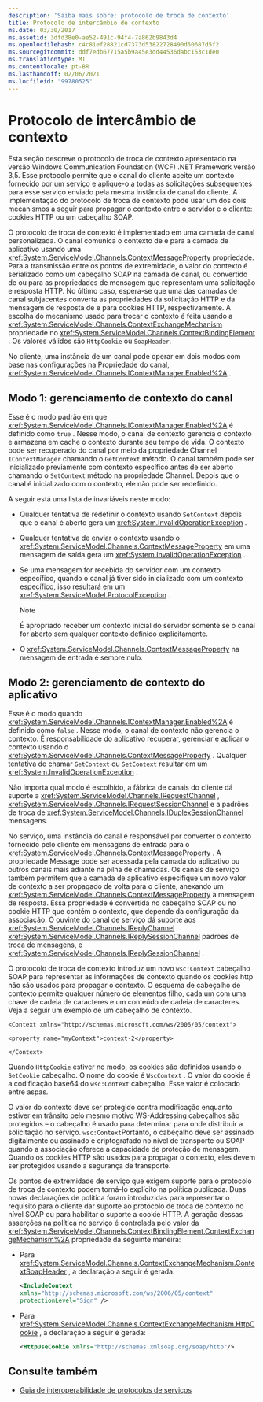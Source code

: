 ```yaml
---
description: 'Saiba mais sobre: protocolo de troca de contexto'
title: Protocolo de intercâmbio de contexto
ms.date: 03/30/2017
ms.assetid: 3dfd38e0-ae52-491c-94f4-7a862b9843d4
ms.openlocfilehash: c4c81ef28821cd7373d53822728490d50687d5f2
ms.sourcegitcommit: ddf7edb67715a5b9a45e3dd44536dabc153c1de0
ms.translationtype: MT
ms.contentlocale: pt-BR
ms.lasthandoff: 02/06/2021
ms.locfileid: "99780525"
---
```

# <a name="context-exchange-protocol"></a>Protocolo de intercâmbio de contexto

Esta seção descreve o protocolo de troca de contexto apresentado na versão Windows Communication Foundation (WCF) .NET Framework versão 3,5. Esse protocolo permite que o canal do cliente aceite um contexto fornecido por um serviço e aplique-o a todas as solicitações subsequentes para esse serviço enviado pela mesma instância de canal do cliente. A implementação do protocolo de troca de contexto pode usar um dos dois mecanismos a seguir para propagar o contexto entre o servidor e o cliente: cookies HTTP ou um cabeçalho SOAP.  
  
 O protocolo de troca de contexto é implementado em uma camada de canal personalizada. O canal comunica o contexto de e para a camada de aplicativo usando uma <xref:System.ServiceModel.Channels.ContextMessageProperty> propriedade. Para a transmissão entre os pontos de extremidade, o valor do contexto é serializado como um cabeçalho SOAP na camada de canal, ou convertido de ou para as propriedades de mensagem que representam uma solicitação e resposta HTTP. No último caso, espera-se que uma das camadas de canal subjacentes converta as propriedades da solicitação HTTP e da mensagem de resposta de e para cookies HTTP, respectivamente. A escolha do mecanismo usado para trocar o contexto é feita usando a <xref:System.ServiceModel.Channels.ContextExchangeMechanism> propriedade no <xref:System.ServiceModel.Channels.ContextBindingElement> . Os valores válidos são `HttpCookie` ou `SoapHeader`.  
  
 No cliente, uma instância de um canal pode operar em dois modos com base nas configurações na Propriedade do canal, <xref:System.ServiceModel.Channels.IContextManager.Enabled%2A> .  
  
## <a name="mode-1-channel-context-management"></a>Modo 1: gerenciamento de contexto do canal  

 Esse é o modo padrão em que <xref:System.ServiceModel.Channels.IContextManager.Enabled%2A> é definido como `true` . Nesse modo, o canal de contexto gerencia o contexto e armazena em cache o contexto durante seu tempo de vida. O contexto pode ser recuperado do canal por meio da propriedade Channel `IContextManager` chamando o `GetContext` método. O canal também pode ser inicializado previamente com contexto específico antes de ser aberto chamando o `SetContext` método na propriedade Channel. Depois que o canal é inicializado com o contexto, ele não pode ser redefinido.  
  
 A seguir está uma lista de invariáveis neste modo:  
  
- Qualquer tentativa de redefinir o contexto usando `SetContext` depois que o canal é aberto gera um <xref:System.InvalidOperationException> .  
  
- Qualquer tentativa de enviar o contexto usando o <xref:System.ServiceModel.Channels.ContextMessageProperty> em uma mensagem de saída gera um <xref:System.InvalidOperationException> .  
  
- Se uma mensagem for recebida do servidor com um contexto específico, quando o canal já tiver sido inicializado com um contexto específico, isso resultará em um <xref:System.ServiceModel.ProtocolException> .  
  
    > [!NOTE]
    > É apropriado receber um contexto inicial do servidor somente se o canal for aberto sem qualquer contexto definido explicitamente.  
  
- O <xref:System.ServiceModel.Channels.ContextMessageProperty> na mensagem de entrada é sempre nulo.  
  
## <a name="mode-2-application-context-management"></a>Modo 2: gerenciamento de contexto do aplicativo  

 Esse é o modo quando <xref:System.ServiceModel.Channels.IContextManager.Enabled%2A> é definido como `false` . Nesse modo, o canal de contexto não gerencia o contexto. É responsabilidade do aplicativo recuperar, gerenciar e aplicar o contexto usando o <xref:System.ServiceModel.Channels.ContextMessageProperty> . Qualquer tentativa de chamar `GetContext` ou `SetContext` resultar em um <xref:System.InvalidOperationException> .  
  
 Não importa qual modo é escolhido, a fábrica de canais do cliente dá suporte a <xref:System.ServiceModel.Channels.IRequestChannel> , <xref:System.ServiceModel.Channels.IRequestSessionChannel> e a padrões de troca de <xref:System.ServiceModel.Channels.IDuplexSessionChannel> mensagens.  
  
 No serviço, uma instância do canal é responsável por converter o contexto fornecido pelo cliente em mensagens de entrada para o <xref:System.ServiceModel.Channels.ContextMessageProperty> . A propriedade Message pode ser acessada pela camada do aplicativo ou outros canais mais adiante na pilha de chamadas. Os canais de serviço também permitem que a camada de aplicativo especifique um novo valor de contexto a ser propagado de volta para o cliente, anexando um <xref:System.ServiceModel.Channels.ContextMessageProperty> à mensagem de resposta. Essa propriedade é convertida no cabeçalho SOAP ou no cookie HTTP que contém o contexto, que depende da configuração da associação. O ouvinte do canal de serviço dá suporte aos <xref:System.ServiceModel.Channels.IReplyChannel> <xref:System.ServiceModel.Channels.IReplySessionChannel> padrões de troca de mensagens, e <xref:System.ServiceModel.Channels.IReplySessionChannel> .  
  
 O protocolo de troca de contexto introduz um novo `wsc:Context` cabeçalho SOAP para representar as informações de contexto quando os cookies http não são usados para propagar o contexto. O esquema de cabeçalho de contexto permite qualquer número de elementos filho, cada um com uma chave de cadeia de caracteres e um conteúdo de cadeia de caracteres. Veja a seguir um exemplo de um cabeçalho de contexto.  
  
 `<Context xmlns="http://schemas.microsoft.com/ws/2006/05/context">`  
  
 `<property name="myContext">context-2</property>`  
  
 `</Context>`  
  
 Quando `HttpCookie` estiver no modo, os cookies são definidos usando o `SetCookie` cabeçalho. O nome do cookie é `WscContext` . O valor do cookie é a codificação base64 do `wsc:Context` cabeçalho. Esse valor é colocado entre aspas.  
  
 O valor do contexto deve ser protegido contra modificação enquanto estiver em trânsito pelo mesmo motivo WS-Addressing cabeçalhos são protegidos – o cabeçalho é usado para determinar para onde distribuir a solicitação no serviço. `wsc:Context`Portanto, o cabeçalho deve ser assinado digitalmente ou assinado e criptografado no nível de transporte ou SOAP quando a associação oferece a capacidade de proteção de mensagem. Quando os cookies HTTP são usados para propagar o contexto, eles devem ser protegidos usando a segurança de transporte.  
  
 Os pontos de extremidade de serviço que exigem suporte para o protocolo de troca de contexto podem torná-lo explícito na política publicada. Duas novas declarações de política foram introduzidas para representar o requisito para o cliente dar suporte ao protocolo de troca de contexto no nível SOAP ou para habilitar o suporte a cookie HTTP. A geração dessas asserções na política no serviço é controlada pelo valor da <xref:System.ServiceModel.Channels.ContextBindingElement.ContextExchangeMechanism%2A> propriedade da seguinte maneira:  
  
- Para <xref:System.ServiceModel.Channels.ContextExchangeMechanism.ContextSoapHeader> , a declaração a seguir é gerada:  
  
    ```xml  
    <IncludeContext
    xmlns="http://schemas.microsoft.com/ws/2006/05/context"  
    protectionLevel="Sign" />  
    ```  
  
- Para <xref:System.ServiceModel.Channels.ContextExchangeMechanism.HttpCookie> , a declaração a seguir é gerada:  
  
    ```xml  
    <HttpUseCookie xmlns="http://schemas.xmlsoap.org/soap/http"/>  
    ```  
  
## <a name="see-also"></a>Consulte também

- [Guia de interoperabilidade de protocolos de serviços](web-services-protocols-interoperability-guide.md)
